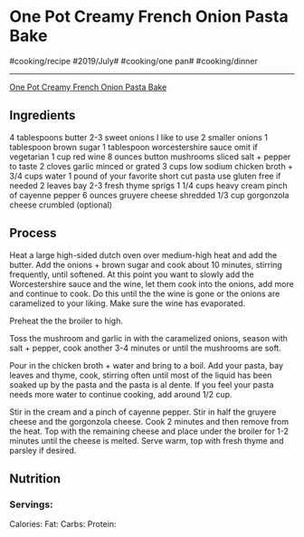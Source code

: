 # One Pot Creamy French Onion Pasta Bake
#cooking/recipe #2019/July# #cooking/one pan# #cooking/dinner
- - - -
 [One Pot Creamy French Onion Pasta Bake](https://www.halfbakedharvest.com/one-pot-creamy-french-onion-pasta-bake/) 

## Ingredients
4 tablespoons butter
2-3 sweet onions I like to use 2 smaller onions
1 tablespoon brown sugar
1 tablespoon worcestershire sauce omit if vegetarian
1 cup red wine
8 ounces button mushrooms sliced
salt + pepper to taste
2 cloves garlic minced or grated
3 cups low sodium chicken broth + 3/4 cups water
1 pound of your favorite short cut pasta use gluten free if needed
2 leaves bay
2-3 fresh thyme sprigs
1 1/4 cups heavy cream
pinch of cayenne pepper
6 ounces gruyere cheese shredded
1/3 cup gorgonzola cheese crumbled (optional)

## Process
Heat a large high-sided dutch oven over medium-high heat and add the butter. Add the onions + brown sugar and cook about 10 minutes, stirring frequently, until softened. At this point you want to slowly add the Worcestershire sauce and the wine, let them cook into the onions, add more and continue to cook. Do this until the the wine is gone or the onions are caramelized to your liking. Make sure the wine has evaporated.

Preheat the the broiler to high.

Toss the mushroom and garlic in with the caramelized onions, season with salt + pepper, cook another 3-4 minutes or until the mushrooms are soft.

Pour in the chicken broth + water and bring to a boil. Add your pasta, bay leaves and thyme, cook, stirring often until most of the liquid has been soaked up by the pasta and the pasta is al dente. If you feel your pasta needs more water to continue cooking, add around 1/2 cup.

Stir in the cream and a pinch of cayenne pepper. Stir in half the gruyere cheese and the gorgonzola cheese. Cook 2 minutes and then remove from the heat. Top with the remaining cheese and place under the broiler for 1-2 minutes until the cheese is melted.
Serve warm, top with fresh thyme and parsley if desired.

## Nutrition
### Servings:
Calories: 
Fat: 
Carbs: 
Protein: 